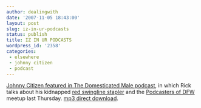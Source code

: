 ```yaml
---
author: dealingwith
date: '2007-11-05 18:43:00'
layout: post
slug: iz-in-ur-podcasts
status: publish
title: IZ IN UR PODCASTS
wordpress_id: '2358'
categories:
 - elsewhere
 - johnny citizen
 - podcast
---
```


[Johnny Citizen featured in The Domesticated Male podcast][1], in which Rick
talks about his kidnapped [red swingline stapler][2] and the [Podcasters of
DFW][3] meetup last Thursday. [mp3 direct download][4].

   [1]: http://domesticatedmale.com/podcast/?p=23

   [2]: http://www.thinkgeek.com/homeoffice/gear/61b7/ (have you seen mystapler?)

   [3]: http://podcasting.meetup.com/31/

   [4]: http://www.domesticatedmale.com/podcast/audio/DM_020.mp3

